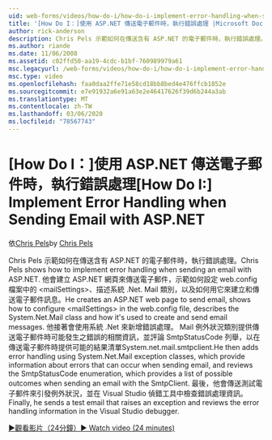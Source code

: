 ```yaml
---
uid: web-forms/videos/how-do-i/how-do-i-implement-error-handling-when-sending-email-with-aspnet
title: '[How Do I：]使用 ASP.NET 傳送電子郵件時，執行錯誤處理 |Microsoft Docs'
author: rick-anderson
description: Chris Pels 示範如何在傳送含有 ASP.NET 的電子郵件時，執行錯誤處理。 他會建立 ASP.NET 網頁來傳送電子郵件，說明如何設定 & lt 。
ms.author: riande
ms.date: 11/06/2008
ms.assetid: c02ffd50-aa19-4cdc-b1bf-760989979a61
msc.legacyurl: /web-forms/videos/how-do-i/how-do-i-implement-error-handling-when-sending-email-with-aspnet
msc.type: video
ms.openlocfilehash: faa0daa2ffe71e58cd18bb8bed4e476ffcb1852e
ms.sourcegitcommit: e7e91932a6e91a63e2e46417626f39d6b244a3ab
ms.translationtype: MT
ms.contentlocale: zh-TW
ms.lasthandoff: 03/06/2020
ms.locfileid: "78567743"
---
```

# <a name="how-do-i-implement-error-handling-when-sending-email-with-aspnet"></a><span data-ttu-id="9adb6-104">[How Do I：]使用 ASP.NET 傳送電子郵件時，執行錯誤處理</span><span class="sxs-lookup"><span data-stu-id="9adb6-104">[How Do I:] Implement Error Handling when Sending Email with ASP.NET</span></span>

<span data-ttu-id="9adb6-105">依[Chris Pels](https://twitter.com/chrispels)</span><span class="sxs-lookup"><span data-stu-id="9adb6-105">by [Chris Pels](https://twitter.com/chrispels)</span></span>

<span data-ttu-id="9adb6-106">Chris Pels 示範如何在傳送含有 ASP.NET 的電子郵件時，執行錯誤處理。</span><span class="sxs-lookup"><span data-stu-id="9adb6-106">Chris Pels shows how to implement error handling when sending an email with ASP.NET.</span></span> <span data-ttu-id="9adb6-107">他會建立 ASP.NET 網頁來傳送電子郵件，示範如何設定 web.config 檔案中的 &lt;mailSettings&gt;、描述系統 .Net. Mail 類別，以及如何用它來建立和傳送電子郵件訊息。</span><span class="sxs-lookup"><span data-stu-id="9adb6-107">He creates an ASP.NET web page to send email, shows how to configure &lt;mailSettings&gt; in the web.config file, describes the System.Net.Mail class and how it's used to create and send email messages.</span></span> <span data-ttu-id="9adb6-108">他接著會使用系統 .Net 來新增錯誤處理。 Mail 例外狀況類別提供傳送電子郵件時可能發生之錯誤的相關資訊，並評論 SmtpStatusCode 列舉，以在傳送電子郵件時提供可能的結果清單System.net.mail.smtpclient.</span><span class="sxs-lookup"><span data-stu-id="9adb6-108">He then adds error handling using System.Net.Mail exception classes, which provide information about errors that can occur when sending email, and reviews the SmtpStatusCode enumeration, which provides a list of possible outcomes when sending an email with the SmtpClient.</span></span> <span data-ttu-id="9adb6-109">最後，他會傳送測試電子郵件來引發例外狀況，並在 Visual Studio 偵錯工具中檢查錯誤處理資訊。</span><span class="sxs-lookup"><span data-stu-id="9adb6-109">Finally, he sends a test email that raises an exception and reviews the error handling information in the Visual Studio debugger.</span></span>

[<span data-ttu-id="9adb6-110">&#9654;觀看影片（24分鐘）</span><span class="sxs-lookup"><span data-stu-id="9adb6-110">&#9654; Watch video (24 minutes)</span></span>](https://channel9.msdn.com/Blogs/ASP-NET-Site-Videos/how-do-i-implement-error-handling-when-sending-email-with-aspnet)
